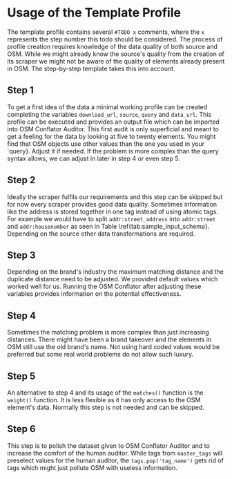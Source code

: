 # Usage of the Template Profile

The template profile contains several `#TODO x` comments, where the `x` represents the step number this todo should be considered.
The process of profile creation requires knowledge of the data quality of both source and OSM. While we might already know the source's quality from the creation of its scraper we might not be aware of the quality of elements already present in OSM. The step-by-step template takes this into account.

## Step 1
To get a first idea of the data a minimal working profile can be created completing the variables `download_url`, `source`, `query` and `data_url`.
This profile can be executed and provides an output file which can be imported into OSM Conflator Auditor. This first audit is only superficial and meant to get a feeling for the data by looking at five to twenty elements.
You might find that OSM objects use other values than the one you used in your `query}. Adjust it if needed. If the problem is more complex than the query syntax allows, we can adjust in later in step 4 or even step 5.

## Step 2
Ideally the scraper fulfils our requirements and this step can be skipped but for now every scraper provides good data quality.
Sometimes information like the address is stored together in one tag instead of using atomic tags. For example we would have to split `addr:street_address` into `addr:street` and `addr:housenumber` as seen in Table \ref{tab:sample_input_schema}. Depending on the source other data transformations are required.

## Step 3
Depending on the brand's industry the maximum matching distance and the duplicate distance need to be adjusted. We provided default values which worked well for us. Running the OSM Conflator after adjusting these variables provides information on the potential effectiveness.

## Step 4
Sometimes the matching problem is more complex than just increasing distances. There might have been a brand takeover and the elements in OSM still use the old brand's name. Not using hard coded values would be preferred but some real world problems do not allow such luxury.

## Step 5
An alternative to step 4 and its usage of the `matches()` function is the `weight()` function. It is less flexible as it has only access to the OSM element's data. Normally this step is not needed and can be skipped.

## Step 6
This step is to polish the dataset given to OSM Conflator Auditor and to increase the comfort of the human auditor. While tags from `master_tags` will preselect values for the human auditor, the `tags.pop('tag_name')` gets rid of tags which might just pollute OSM with useless information.